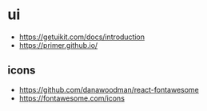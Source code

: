 # ui

* https://getuikit.com/docs/introduction
* https://primer.github.io/


## icons

* https://github.com/danawoodman/react-fontawesome
* https://fontawesome.com/icons
